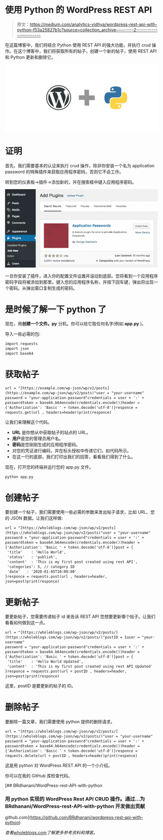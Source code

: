 # 使用 Python 的 WordPress REST API

> 原文：<https://medium.com/analytics-vidhya/wordpress-rest-api-with-python-f53a25827b1c?source=collection_archive---------2----------------------->

在这篇博客中，我们将结合 Python 使用 REST API 的强大功能，并执行 crud 操作。在这个博客中，我们将获取所有的帖子，创建一个新的帖子，使用 REST API 和 Python 更新和删除它。

![](img/6c499dfccc530367af2777ca62328677.png)

# 证明

首先，我们需要基本的认证来执行 crud 操作，除非你安装一个名为 application password 的特殊插件来获取应用程序密码，否则它不会工作。

转到您的仪表板->插件->添加新的，并在搜索框中键入应用程序密码。

![](img/c45fd87b3ea7f98cbda38982e31cb7bb.png)

一旦你安装了插件，进入你的配置文件设置并滚动到底部。您将看到一个应用程序密码字段将被添加到那里。键入您的应用程序名称，并按下回车键，弹出将出现一个密码。从弹出窗口复制生成的密码。

# 是时候了解一下 python 了

现在，用**创建一个文件。py** 分机。你可以给它取任何名字(例如 **app.py** )。

导入一些必需的包:

```
import requests
import json
import base64
```

# 获取帖子

```
url = "[https://example.com/wp-json/wp/v2/posts](https://example.com/wp-json/wp/v2/posts)"user = "your-username"
password = "your-application-password"credentials = user + ':' + passwordtoken = base64.b64encode(credentials.encode())header = {'Authorization': 'Basic ' + token.decode('utf-8')}responce = requests.get(url , headers=header)print(responce)
```

让我们来理解这个代码。

*   **URL** 是你想从中获取帖子的站点的 URL。
*   **用户**是您的管理员用户名。
*   **密码**是您刚刚生成的应用程序密码。
*   对您的凭证进行编码，并在标头授权中传递它们，如代码所示。
*   在这一行的底部，我们打印出我们的回答，看看我们得到了什么。

现在，打开您的终端并运行您的 app.py 文件。

```
python app.py
```

# 创建帖子

要创建一个帖子，我们需要使用一些必需的参数来发出帖子请求，比如 URL、您的 JSON 数据。让我们这样做:

```
url = "[https://wholeblogs.com/wp-json/wp/v2/posts](https://wholeblogs.com/wp-json/wp/v2/posts)"user = "your-username"
password = "your-application-password"credentials = user + ':' + passwordtoken = base64.b64encode(credentials.encode())header = {'Authorization': 'Basic ' + token.decode('utf-8')}post = {
 'title'    : 'Hello World',
 'status'   : 'publish', 
 'content'  : 'This is my first post created using rest API',
 'categories': 5, // category ID
 'date'   : '2020-01-05T10:00:00'
}responce = requests.post(url , headers=header, json=post)print(responce)
```

# 更新帖子

要更新帖子，您需要传递帖子 id 来告诉 REST API 您想要更新哪个帖子。让我们看看如何做到这一点。

```
url = "[https://wholeblogs.com/wp-json/wp/v2/posts/](https://wholeblogs.com/wp-json/wp/v2/posts/)"postID = 1user = "your-username"
password = "your-application-password"credentials = user + ':' + passwordtoken = base64.b64encode(credentials.encode())header = {'Authorization': 'Basic ' + token.decode('utf-8')}post = {
 'title'    : 'Hello World Updated',
 'content'  : 'This is my first post created using rest API Updated'
}responce = requests.post(url + postID , headers=header, json=post)print(responce)
```

这里，postID 是要更新的帖子的 ID。

# 删除帖子

要删除一篇文章，我们需要使用 python 提供的删除请求。

```
url = "[https://wholeblogs.com/wp-json/wp/v2/posts/](https://wholeblogs.com/wp-json/wp/v2/posts/)"user = "your-username"
password = "your-application-password"credentials = user + ':' + passwordtoken = base64.b64encode(credentials.encode())header = {'Authorization': 'Basic ' + token.decode('utf-8')}responce = requests.delete(url + postID , headers=header)print(responce)
```

这是用 python 对 WordPress REST API 的一个小介绍。

你可以在我的 GitHub 库检查代码。

[](https://github.com/BRdhanani/wordpress-rest-api-with-python) [## BRdhanani/WordPress-rest-API-with-python

### 用 python 实现的 WordPress Rest API CRUD 操作。通过…为 BRdhanani/WordPress-rest-API-with-python 开发做出贡献

github.com](https://github.com/BRdhanani/wordpress-rest-api-with-python) 

*查看*[wholeblogs.com](https://wholeblogs.com/)*了解更多参考资料和博客。*